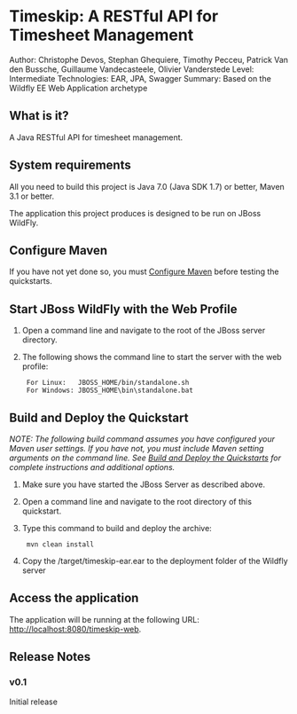 Timeskip: A RESTful API for Timesheet Management
==============================================================================================
Author: Christophe Devos, Stephan Ghequiere, Timothy Pecceu, Patrick Van den Bussche, Guillaume Vandecasteele, Olivier Vanderstede
Level: Intermediate
Technologies: EAR, JPA, Swagger
Summary: Based on the Wildfly EE Web Application archetype

What is it?
-----------

A Java RESTful API for timesheet management.

System requirements
-------------------

All you need to build this project is Java 7.0 (Java SDK 1.7) or better, Maven 3.1 or better.

The application this project produces is designed to be run on JBoss WildFly.

 
Configure Maven
---------------

If you have not yet done so, you must [Configure Maven](https://github.com/jboss-developer/jboss-developer-shared-resources/blob/master/guides/CONFIGURE_MAVEN.md) before testing the quickstarts.


Start JBoss WildFly with the Web Profile
-------------------------

1. Open a command line and navigate to the root of the JBoss server directory.
2. The following shows the command line to start the server with the web profile:

        For Linux:   JBOSS_HOME/bin/standalone.sh
        For Windows: JBOSS_HOME\bin\standalone.bat

 
Build and Deploy the Quickstart
-------------------------

_NOTE: The following build command assumes you have configured your Maven user settings. If you have not, you must include Maven setting arguments on the command line. See [Build and Deploy the Quickstarts](https://github.com/jboss-developer/jboss-eap-quickstarts#build-and-deploy-the-quickstarts) for complete instructions and additional options._

1. Make sure you have started the JBoss Server as described above.
2. Open a command line and navigate to the root directory of this quickstart.
3. Type this command to build and deploy the archive:

        mvn clean install

4. Copy the /target/timeskip-ear.ear to the deployment folder of the Wildfly server


Access the application 
---------------------

The application will be running at the following URL: <http://localhost:8080/timeskip-web>.
        
## Release Notes


### v0.1

Initial release